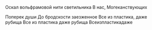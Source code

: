 Оскал вольфрамовой нити светильника
В нас,
Могеканствующих

Поперек души
До бродскости заезженное
Все из пластика, даже рубища
Все из пластика даже рубища
Всеизпластикадаже
